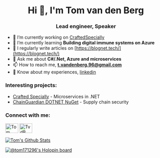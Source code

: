 <h1 align="center">Hi 👋, I'm Tom van den Berg</h1>
<h3 align="center">Lead engineer, Speaker</h3>

- 🔭 I’m currently working on [CraftedSpecially](https://github.com/tom171296/CraftedSpecially)
- 🌱 I’m currently learning **Building digital immune systems on Azure**
- 📝 I regularly write articles on [https://blognet.tech/](https://blognet.tech/)
- 💬 Ask me about **C#/.Net, Azure and microservices**
- 📫 How to reach me, **t.vandenberg.96@gmail.com**
- 📄 Know about my experiences, [linkedin](https://www.linkedin.com/in/tom-van-den-berg-953643127/)

<h3 align="left">Interesting projects:</h3>

- [Crafted Specially](https://github.com/tom171296/CraftedSpecially) - Microservices in .NET
- [ChainGuardian DOTNET NuGet](https://github.com/tom171296/ChainGuardian.DotNetNuGet) - Supply chain security

<h3 align="left">Connect with me:</h3>
<p align="left">
<a href="https://twitter.com/TomB_171296" target="blank"><img align="center" src="https://raw.githubusercontent.com/rahuldkjain/github-profile-readme-generator/master/src/images/icons/Social/twitter.svg" alt="Tom van den Berg" height="30" width="40" /></a>
<a href="https://www.linkedin.com/in/tom-van-den-berg-953643127/" target="blank"><img align="center" src="https://raw.githubusercontent.com/rahuldkjain/github-profile-readme-generator/master/src/images/icons/Social/linked-in-alt.svg" alt="TvdB" height="30" width="40" /></a>
</p>

[![Tom's Github Stats](https://github-readme-stats.vercel.app/api?username=tom171296&count_private=true&show_icons=true)](https://github.com/tom171296)

[![@tom171296's Holopin board](https://holopin.me/tom171296)](https://holopin.io/@tom171296)


<!--
**tom171296/tom171296** is a ✨ _special_ ✨ repository because its `README.md` (this file) appears on your GitHub profile.

Here are some ideas to get you started:

- 🔭 I’m currently working on ...
- 🌱 I’m currently learning ...
- 👯 I’m looking to collaborate on ...
- 🤔 I’m looking for help with ...
- 💬 Ask me about ...
- 📫 How to reach me: ...
- 😄 Pronouns: ...
- ⚡ Fun fact: ...
-->
